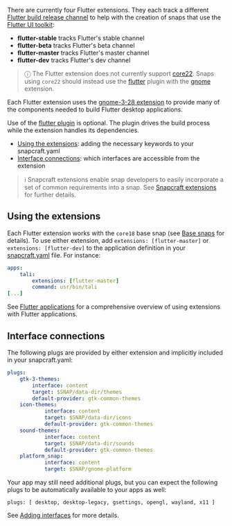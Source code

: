 There are currently four Flutter extensions.  They each track a different [Flutter build release channel](https://github.com/flutter/flutter/wiki/Flutter-build-release-channels) to help with the creation of snaps that use the [Flutter UI toolkit](https://flutter.dev/):

- **flutter-stable** tracks Flutter's stable channel
- **flutter-beta** tracks Flutter's beta channel
- **flutter-master** tracks Flutter's master channel
- **flutter-dev** tracks Flutter's dev channel

> ⓘ The Flutter extension does not currently support [core22](/t/base-snaps/11198). Snaps using `core22` should instead use the [flutter](/t/the-flutter-plugin/18746) plugin with the [gnome](/t/the-gnome-extension/31449) extension.

Each Flutter extension uses the [gnome-3-28 extension](/t/the-gnome-3-28-extension/13485) to provide many of the components needed to build Flutter desktop applications.

Use of the [flutter plugin](/t/the-flutter-plugin/18746) is optional. The plugin drives the build process while the extension handles its dependencies.

- [Using the extensions](#heading--how): adding the necessary keywords to your snapcraft.yaml
- [Interface connections](#heading--plugs): which interfaces are accessible from the extension

> :information_source:  Snapcraft extensions enable snap developers to easily incorporate a set of common requirements into a snap. See [Snapcraft extensions](/t/snapcraft-extensions/13486) for further details.

<h2 id='heading--how'>Using the extensions</h2>

Each Flutter extension works with the `core18` base snap (see [Base snaps](/t/base-snaps/11198) for details). To use either extension, add `extensions: [flutter-master]` or `extensions: [flutter-dev]` to the application definition in your [snapcraft.yaml](/t/creating-snapcraft-yaml/11666) file. For instance:

```yaml
apps:
    tali:
        extensions: [flutter-master]
        command: usr/bin/tali
[...]
```

See [Flutter applications](/t/flutter-applications/18768) for a comprehensive overview of using extensions with Flutter applications.

<h2 id='heading--plugs'>Interface connections</h2>

The following plugs are provided by either extension and implicitly included in your snapcraft.yaml:


```yaml
plugs:
    gtk-3-themes:
        interface: content
        target: $SNAP/data-dir/themes
        default-provider: gtk-common-themes
    icon-themes:
            interface: content
            target: $SNAP/data-dir/icons
            default-provider: gtk-common-themes
    sound-themes:
            interface: content
            target: $SNAP/data-dir/sounds
            default-provider: gtk-common-themes
    platform_snap:
            interface: content
            target: $SNAP/gnome-platform
```

Your app may still need additional plugs, but you can expect the following plugs to be automatically available to your apps as well:

```
plugs: [ desktop, desktop-legacy, gsettings, opengl, wayland, x11 ]
```

See [Adding interfaces](/t/adding-interfaces/13123) for more details.